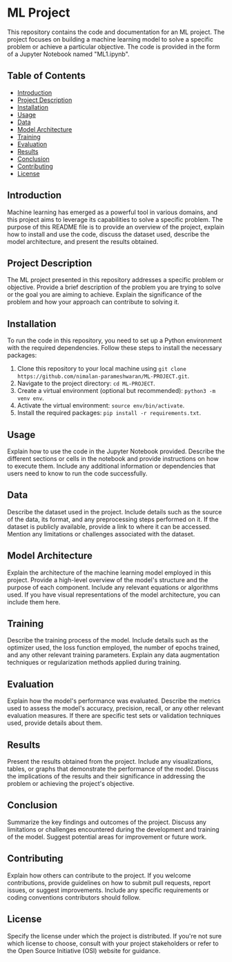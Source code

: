 # ML Project

This repository contains the code and documentation for an ML project. The project focuses on building a machine learning model to solve a specific problem or achieve a particular objective. The code is provided in the form of a Jupyter Notebook named "ML1.ipynb".

## Table of Contents

- [Introduction](#introduction)
- [Project Description](#project-description)
- [Installation](#installation)
- [Usage](#usage)
- [Data](#data)
- [Model Architecture](#model-architecture)
- [Training](#training)
- [Evaluation](#evaluation)
- [Results](#results)
- [Conclusion](#conclusion)
- [Contributing](#contributing)
- [License](#license)

## Introduction

Machine learning has emerged as a powerful tool in various domains, and this project aims to leverage its capabilities to solve a specific problem. The purpose of this README file is to provide an overview of the project, explain how to install and use the code, discuss the dataset used, describe the model architecture, and present the results obtained.

## Project Description

The ML project presented in this repository addresses a specific problem or objective. Provide a brief description of the problem you are trying to solve or the goal you are aiming to achieve. Explain the significance of the problem and how your approach can contribute to solving it.

## Installation

To run the code in this repository, you need to set up a Python environment with the required dependencies. Follow these steps to install the necessary packages:

1. Clone this repository to your local machine using `git clone https://github.com/nimalan-parameshwaran/ML-PROJECT.git`.
2. Navigate to the project directory: `cd ML-PROJECT`.
3. Create a virtual environment (optional but recommended): `python3 -m venv env`.
4. Activate the virtual environment: `source env/bin/activate`.
5. Install the required packages: `pip install -r requirements.txt`.

## Usage

Explain how to use the code in the Jupyter Notebook provided. Describe the different sections or cells in the notebook and provide instructions on how to execute them. Include any additional information or dependencies that users need to know to run the code successfully.

## Data

Describe the dataset used in the project. Include details such as the source of the data, its format, and any preprocessing steps performed on it. If the dataset is publicly available, provide a link to where it can be accessed. Mention any limitations or challenges associated with the dataset.

## Model Architecture

Explain the architecture of the machine learning model employed in this project. Provide a high-level overview of the model's structure and the purpose of each component. Include any relevant equations or algorithms used. If you have visual representations of the model architecture, you can include them here.

## Training

Describe the training process of the model. Include details such as the optimizer used, the loss function employed, the number of epochs trained, and any other relevant training parameters. Explain any data augmentation techniques or regularization methods applied during training.

## Evaluation

Explain how the model's performance was evaluated. Describe the metrics used to assess the model's accuracy, precision, recall, or any other relevant evaluation measures. If there are specific test sets or validation techniques used, provide details about them.

## Results

Present the results obtained from the project. Include any visualizations, tables, or graphs that demonstrate the performance of the model. Discuss the implications of the results and their significance in addressing the problem or achieving the project's objective.

## Conclusion

Summarize the key findings and outcomes of the project. Discuss any limitations or challenges encountered during the development and training of the model. Suggest potential areas for improvement or future work.

## Contributing

Explain how others can contribute to the project. If you welcome contributions, provide guidelines on how to submit pull requests, report issues, or suggest improvements. Include any specific requirements or coding conventions contributors should follow.

## License

Specify the license under which the project is distributed. If you're not sure which license to choose, consult with your project stakeholders or refer to the Open Source Initiative (OSI) website for guidance.
